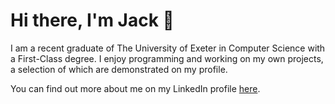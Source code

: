 # Hi there, I'm Jack 👋

I am a recent graduate of The University of Exeter in Computer Science with a First-Class degree. I enjoy programming and working on my own projects, a selection of which are 
demonstrated on my profile. 

You can find out more about me on my LinkedIn profile [here](https://www.linkedin.com/in/jackwgibbs/).
